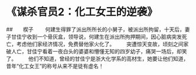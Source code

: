 # 《谋杀官员2：化工女王的逆袭》
##　　楔子
　　何建生得罪了派出所所长的小舅子，被派出所拘留，十天后，妻子甘佳宁收到一个骨灰盒，领导说，何建生在派出所拘押期间，因心脏病突发死亡，考虑他们家经济情况，免费替他家火化了。
　　突遭惊天变故，顷刻之间家破人亡，甘佳宁看着一夜白头的婆婆和懵懂无知的四岁幼子，痛哭一场后，却笑了。
　　他们不知道，曾经的甘佳宁是浙大化学系的高材生，她要让他们知道，昔年“化工女王”的称号从来不是徒有虚名！